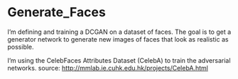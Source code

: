 # Generate_Faces

I’m defining and training a DCGAN on a dataset of faces. The goal is to get a generator network to generate new images of faces that look as realistic as possible.

I’m using the CelebFaces Attributes Dataset (CelebA) to train the adversarial networks.
source: http://mmlab.ie.cuhk.edu.hk/projects/CelebA.html
